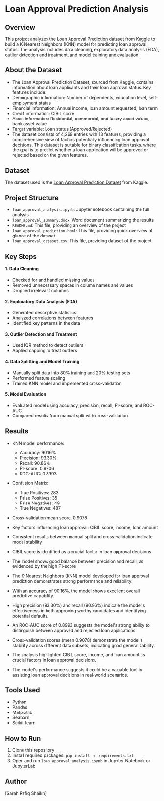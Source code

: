 # Loan Approval Prediction Analysis

## Overview
This project analyzes the Loan Approval Prediction dataset from Kaggle to build a K-Nearest Neighbors (KNN) model for predicting loan approval status. The analysis includes data cleaning, exploratory data analysis (EDA), outlier detection and treatment, and model training and evaluation.

## About the Dataset
  - The Loan Approval Prediction Dataset, sourced from Kaggle, contains information about loan applicants and their loan approval status. Key features include:
  -	Demographic information: Number of dependents, education level, self-employment status
  -	Financial information: Annual income, loan amount requested, loan term
  -	Credit information: CIBIL score
  -	Asset information: Residential, commercial, and luxury asset values, bank asset value
  -	Target variable: Loan status (Approved/Rejected)
  -	The dataset consists of 4,269 entries with 13 features, providing a comprehensive view of factors potentially influencing loan approval decisions. This dataset is suitable for binary classification tasks, where the goal is to predict whether a loan application will be approved or rejected based on the given features.

## Dataset
The dataset used is the [Loan Approval Prediction Dataset](https://www.kaggle.com/datasets/architsharma01/loan-approval-prediction-dataset) from Kaggle.

## Project Structure
  - `loan_approval_analysis.ipynb`: Jupyter notebook containing the full analysis
  - `loan_approval_summary.docx`: Word document summarizing the results
  - `README.md`: This file, providing an overview of the project
  - `loan_approval_prediction.html`: This file, providing quick overview at glance of the dataset
  - `loan_approval_dataset.csv`: This file, providing dataset of the project


## Key Steps
#### 1. Data Cleaning
   - Checked for and handled missing values
   - Removed unnecessary spaces in column names and values
   - Dropped irrelevant columns

#### 2. Exploratory Data Analysis (EDA)
   - Generated descriptive statistics
   - Analyzed correlations between features
   - Identified key patterns in the data

#### 3. Outlier Detection and Treatment
   - Used IQR method to detect outliers
   - Applied capping to treat outliers

#### 4. Data Splitting and Model Training
   - Manually split data into 80% training and 20% testing sets
   - Performed feature scaling
   - Trained KNN model and implemented cross-validation

#### 5. Model Evaluation
   - Evaluated model using accuracy, precision, recall, F1-score, and ROC-AUC
   - Compared results from manual split with cross-validation

## Results
- KNN model performance:
  - Accuracy: 90.16%
  - Precision: 93.30%
  - Recall: 90.86%
  - F1-score: 0.9206
  - ROC-AUC: 0.8993
- Confusion Matrix:
  - True Positives: 283
  - False Positives: 35
  - False Negatives: 49
  - True Negatives: 487
- Cross-validation mean score: 0.9078

- Key factors influencing loan approval: CIBIL score, income, loan amount
-	Consistent results between manual split and cross-validation indicate model stability
-	CIBIL score is identified as a crucial factor in loan approval decisions
-	The model shows good balance between precision and recall, as evidenced by the high F1-score
-	The K-Nearest Neighbors (KNN) model developed for loan approval prediction demonstrates strong performance and reliability:
-	With an accuracy of 90.16%, the model shows excellent overall predictive capability.
-	High precision (93.30%) and recall (90.86%) indicate the model's effectiveness in both approving worthy candidates and identifying potential defaults.
-	An ROC-AUC score of 0.8993 suggests the model's strong ability to distinguish between approved and rejected loan applications.
-	Cross-validation scores (mean 0.9078) demonstrate the model's stability across different data subsets, indicating good generalizability.
-	The analysis highlighted CIBIL score, income, and loan amount as crucial factors in loan approval decisions.
-	The model's performance suggests it could be a valuable tool in assisting loan approval decisions in real-world scenarios.

## Tools Used
- Python
- Pandas
- Matplotlib
- Seaborn
- Scikit-learn

## How to Run
1. Clone this repository
2. Install required packages: `pip install -r requirements.txt`
3. Open and run `loan_approval_analysis.ipynb` in Jupyter Notebook or JupyterLab

## Author
[Sarah Rafiq Shaikh]

